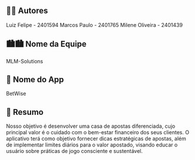 ## 🧑‍💻 Autores

Luiz Felipe - 2401594 
Marcos Paulo - 2401765
Milene Oliveira - 2401439


## 🏙🏙 Nome da Equipe

MLM-Solutions


## 📲 Nome do App

BetWise


## 🧩 Resumo 

Nosso objetivo é desenvolver uma casa de apostas diferenciada, cujo principal valor é o cuidado com o bem-estar financeiro dos seus clientes. O aplicativo terá como objetivo fornecer dicas estratégicas de apostas, além de implementar limites diários para o valor apostado, visando educar o usuário sobre práticas de jogo consciente e sustentável.
